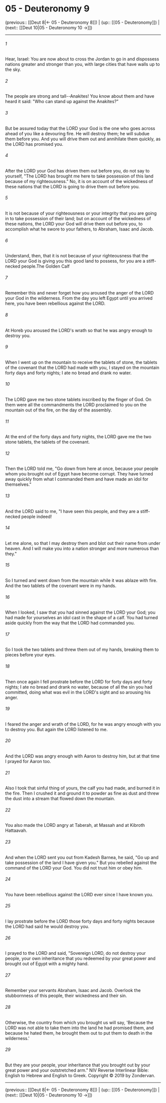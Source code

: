# 05 - Deuteronomy 9

(previous:: [[Deut 8|← 05 - Deuteronomy 8]]) | (up:: [[05 - Deuteronomy]]) | (next:: [[Deut 10|05 - Deuteronomy 10 →]])

***


###### 1 
Hear, Israel: You are now about to cross the Jordan to go in and dispossess nations greater and stronger than you, with large cities that have walls up to the sky. 

###### 2 
The people are strong and tall--Anakites! You know about them and have heard it said: "Who can stand up against the Anakites?" 

###### 3 
But be assured today that the LORD your God is the one who goes across ahead of you like a devouring fire. He will destroy them; he will subdue them before you. And you will drive them out and annihilate them quickly, as the LORD has promised you. 

###### 4 
After the LORD your God has driven them out before you, do not say to yourself, "The LORD has brought me here to take possession of this land because of my righteousness." No, it is on account of the wickedness of these nations that the LORD is going to drive them out before you. 

###### 5 
It is not because of your righteousness or your integrity that you are going in to take possession of their land; but on account of the wickedness of these nations, the LORD your God will drive them out before you, to accomplish what he swore to your fathers, to Abraham, Isaac and Jacob. 

###### 6 
Understand, then, that it is not because of your righteousness that the LORD your God is giving you this good land to possess, for you are a stiff-necked people.The Golden Calf 

###### 7 
Remember this and never forget how you aroused the anger of the LORD your God in the wilderness. From the day you left Egypt until you arrived here, you have been rebellious against the LORD. 

###### 8 
At Horeb you aroused the LORD's wrath so that he was angry enough to destroy you. 

###### 9 
When I went up on the mountain to receive the tablets of stone, the tablets of the covenant that the LORD had made with you, I stayed on the mountain forty days and forty nights; I ate no bread and drank no water. 

###### 10 
The LORD gave me two stone tablets inscribed by the finger of God. On them were all the commandments the LORD proclaimed to you on the mountain out of the fire, on the day of the assembly. 

###### 11 
At the end of the forty days and forty nights, the LORD gave me the two stone tablets, the tablets of the covenant. 

###### 12 
Then the LORD told me, "Go down from here at once, because your people whom you brought out of Egypt have become corrupt. They have turned away quickly from what I commanded them and have made an idol for themselves." 

###### 13 
And the LORD said to me, "I have seen this people, and they are a stiff-necked people indeed! 

###### 14 
Let me alone, so that I may destroy them and blot out their name from under heaven. And I will make you into a nation stronger and more numerous than they." 

###### 15 
So I turned and went down from the mountain while it was ablaze with fire. And the two tablets of the covenant were in my hands. 

###### 16 
When I looked, I saw that you had sinned against the LORD your God; you had made for yourselves an idol cast in the shape of a calf. You had turned aside quickly from the way that the LORD had commanded you. 

###### 17 
So I took the two tablets and threw them out of my hands, breaking them to pieces before your eyes. 

###### 18 
Then once again I fell prostrate before the LORD for forty days and forty nights; I ate no bread and drank no water, because of all the sin you had committed, doing what was evil in the LORD's sight and so arousing his anger. 

###### 19 
I feared the anger and wrath of the LORD, for he was angry enough with you to destroy you. But again the LORD listened to me. 

###### 20 
And the LORD was angry enough with Aaron to destroy him, but at that time I prayed for Aaron too. 

###### 21 
Also I took that sinful thing of yours, the calf you had made, and burned it in the fire. Then I crushed it and ground it to powder as fine as dust and threw the dust into a stream that flowed down the mountain. 

###### 22 
You also made the LORD angry at Taberah, at Massah and at Kibroth Hattaavah. 

###### 23 
And when the LORD sent you out from Kadesh Barnea, he said, "Go up and take possession of the land I have given you." But you rebelled against the command of the LORD your God. You did not trust him or obey him. 

###### 24 
You have been rebellious against the LORD ever since I have known you. 

###### 25 
I lay prostrate before the LORD those forty days and forty nights because the LORD had said he would destroy you. 

###### 26 
I prayed to the LORD and said, "Sovereign LORD, do not destroy your people, your own inheritance that you redeemed by your great power and brought out of Egypt with a mighty hand. 

###### 27 
Remember your servants Abraham, Isaac and Jacob. Overlook the stubbornness of this people, their wickedness and their sin. 

###### 28 
Otherwise, the country from which you brought us will say, 'Because the LORD was not able to take them into the land he had promised them, and because he hated them, he brought them out to put them to death in the wilderness.' 

###### 29 
But they are your people, your inheritance that you brought out by your great power and your outstretched arm." NIV Reverse Interlinear Bible: English to Hebrew and English to Greek. Copyright © 2019 by Zondervan.

***

(previous:: [[Deut 8|← 05 - Deuteronomy 8]]) | (up:: [[05 - Deuteronomy]]) | (next:: [[Deut 10|05 - Deuteronomy 10 →]])
